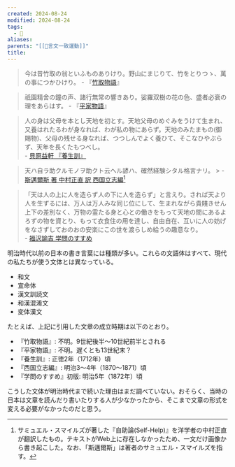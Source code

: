 ```yaml
---
created: 2024-08-24
modified: 2024-08-24
tags:
  - 💭
aliases: 
parents: "[[📝言文一致運動]]"
title: 
---
```

> 今は昔竹取の翁といふものありけり。野山にまじりて、竹をとりつゝ、萬の事につかひけり。
> \- 『[竹取物語](https://www2s.biglobe.ne.jp/~Taiju/taketori.htm)』

> 祇園精舍の鐘の声、諸行無常の響きあり。娑羅双樹の花の色、盛者必衰の理をあらはす。
> \- 『[平家物語](https://ja.wikibooks.org/wiki/%E5%B9%B3%E5%AE%B6%E7%89%A9%E8%AA%9E_%E7%A5%87%E5%9C%92%E7%B2%BE%E8%88%8E)』

> 人の身は父母を本とし天地を初とす。天地父母のめぐみをうけて生まれ、又養はれたるわが身なれば、わが私の物にあらず。天地のみたまもの(御賜物)、父母の残せる身なれば、つつしんでよく養ひて、そこなひやぶらず、天年を長くたもつべし。  
> \- [貝原益軒 『養生訓』](https://www.nakamura-u.ac.jp/institute/media/library/kaibara/text03.html)

> 天ハ自ラ助クルモノヲ助クト云へル諺ハ、確然経験シタル格言ナリ。
\> - [斯邁爾斯 著 中村正直 訳 西国立志編](https://dl.ndl.go.jp/pid/1080981/1/28)[^smiles] 

> 「天は人の上に人を造らず人の下に人を造らず」と言えり。されば天より人を生ずるには、万人は万人みな同じ位にして、生まれながら貴賤きせん上下の差別なく、万物の霊たる身と心との働きをもって天地の間にあるよろずの物を資とり、もって衣食住の用を達し、自由自在、互いに人の妨げをなさずしておのおの安楽にこの世を渡らしめ給うの趣意なり。  
> \- [福沢諭吉 学問のすすめ](https://www.aozora.gr.jp/cards/000296/files/47061_29420.html)

[^smiles]: サミュエル・スマイルズが著した『自助論(Self-Help)』を洋学者の中村正直が翻訳したもの。テキストがWeb上に存在しなかったため、一文だけ画像から書き起こした。なお、「斯邁爾斯」は著者のサミュエル・スマイルズを指す。

明治時代以前の日本の書き言葉には種類が多い。これらの文語体はすべて、現代の私たちが使う文体とは異なっている。
- 和文
- 宣命体
- 漢文訓読文
- 和漢混淆文
- 変体漢文

たとえば、上記に引用した文章の成立時期は以下のとおり。
- 『竹取物語』: 不明。9世紀後半～10世紀前半とされる
- 『平家物語』: 不明。遅くとも13世紀末？
- 『養生訓』: 正徳2年（1712年）頃
- 『西国立志編』: 明治3～4年（1870～1871）頃
- 『学問のすすめ』初版: 明治5年（1872年）頃

こうした文体が明治時代まで続いた理由はまだ調べていない。おそらく、当時の日本は文章を読んだり書いたりする人が少なかったから、そこまで文章の形式を変える必要がなかったのだと思う。